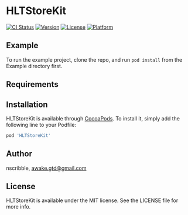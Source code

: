 # HLTStoreKit

[![CI Status](https://img.shields.io/travis/nscribble/HLTStoreKit.svg?style=flat)](https://travis-ci.org/nscribble/HLTStoreKit)
[![Version](https://img.shields.io/cocoapods/v/HLTStoreKit.svg?style=flat)](https://cocoapods.org/pods/HLTStoreKit)
[![License](https://img.shields.io/cocoapods/l/HLTStoreKit.svg?style=flat)](https://cocoapods.org/pods/HLTStoreKit)
[![Platform](https://img.shields.io/cocoapods/p/HLTStoreKit.svg?style=flat)](https://cocoapods.org/pods/HLTStoreKit)

## Example

To run the example project, clone the repo, and run `pod install` from the Example directory first.

## Requirements

## Installation

HLTStoreKit is available through [CocoaPods](https://cocoapods.org). To install
it, simply add the following line to your Podfile:

```ruby
pod 'HLTStoreKit'
```

## Author

nscribble, awake.gtd@gmail.com

## License

HLTStoreKit is available under the MIT license. See the LICENSE file for more info.
